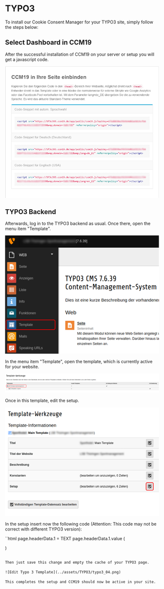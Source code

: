 # TYPO3

To install our Cookie Consent Manager for your TYPO3 site, simply follow the steps below:

## Select Dashboard in CCM19

After the successful installation of CCM19 on your server or setup you will get a javascript code.

![CCM19 Backend Screen](../assets/10-01.png)

## TYPO3 Backend

Afterwards, log in to the TYPO3 backend as usual. Once there, open the menu item "Template".

![Typo 3 Template Menu](../assets/TYPO3/typo3_01.png)

In the menu item "Template", open the template, which is currently active for your website.

![Typo 3 Template Tools](../assets/TYPO3/typo3_02.png)

Once in this template, edit the setup.

![Edit Typo 3 Template](../assets/TYPO3/typo3_03.png)

In the setup insert now the following code (Attention: This code may not be correct with different TYPO3 version):

``html
page.headerData.1 = TEXT
page.headerData.1.value (
   <script src="https://www.xy.de/ccm19/public/ccm19.js?apiKey=123a&amp;domain=123&amp;lang=de_DE" referrerpolicy="origin"></script>
)
```

Then just save this change and empty the cache of your TYPO3 page.

![Edit Typo 3 Template](../assets/TYPO3/typo3_04.png)

This completes the setup and CCM19 should now be active in your site.